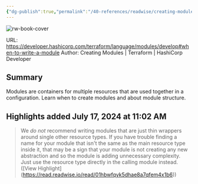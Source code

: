 ```yaml
---
{"dg-publish":true,"permalink":"/40-references/readwise/creating-modules-terraform-hashi-corp-developer/","tags":["rw/articles"]}
---
```


![rw-book-cover](https://developer.hashicorp.com/og-image/terraform.jpg)
  
URL: https://developer.hashicorp.com/terraform/language/modules/develop#when-to-write-a-module
Author: Creating Modules | Terraform | HashiCorp Developer

## Summary

Modules are containers for multiple resources that are used together in a configuration. Learn when to create modules and about module structure.

## Highlights added July 17, 2024 at 11:02 AM
>We *do not* recommend writing modules that are just thin wrappers around single other resource types. If you have trouble finding a name for your module that isn't the same as the main resource type inside it, that may be a sign that your module is not creating any new abstraction and so the module is adding unnecessary complexity. Just use the resource type directly in the calling module instead. ([View Highlight] (https://read.readwise.io/read/01hbwfqyk5dhae8a7qfem4x1b6))


